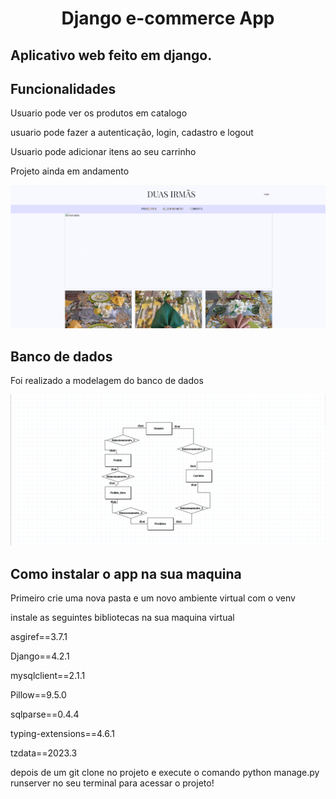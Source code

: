 <h1 align="center">Django e-commerce App</h1>
<h2>Aplicativo web feito em django.</h2>
<h2>Funcionalidades</h2>
<p>Usuario pode ver os produtos em catalogo</p>
<p>usuario pode fazer a autenticação, login, cadastro e logout</p>
<p>Usuario pode adicionar itens ao seu carrinho</p>
<p>Projeto ainda em andamento</p>
<img src="imagens-git-hub/imagem-home.png">
<h2>Banco de dados</h2>
<p>Foi realizado a modelagem do banco de dados</p>
<img src="imagens-git-hub/modelagem.png">
<h2>Como instalar o app na sua maquina</h2>
<p>Primeiro crie uma nova pasta e um novo ambiente virtual com o venv</p>
<p>instale as seguintes bibliotecas na sua maquina virtual</p>
<p>asgiref==3.7.1</p>
<p>Django==4.2.1</p>
<p>mysqlclient==2.1.1</p>
<p>Pillow==9.5.0</p>
<p>sqlparse==0.4.4</p>
<p>typing-extensions==4.6.1</p>
<p>tzdata==2023.3</p>
<p>depois de um git clone no projeto e execute o comando python manage.py runserver no seu terminal para acessar o projeto!</p>
